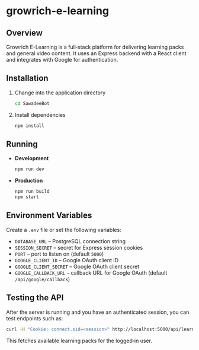 # growrich-e-learning

## Overview
Growrich E-Learning is a full‑stack platform for delivering learning packs and general video content. It uses an Express backend with a React client and integrates with Google for authentication.

## Installation
1. Change into the application directory
   ```bash
   cd SawadeeBot
   ```
2. Install dependencies
   ```bash
   npm install
   ```

## Running
- **Development**
  ```bash
  npm run dev
  ```
- **Production**
  ```bash
  npm run build
  npm start
  ```

## Environment Variables
Create a `.env` file or set the following variables:
- `DATABASE_URL` – PostgreSQL connection string
- `SESSION_SECRET` – secret for Express session cookies
- `PORT` – port to listen on (default `5000`)
- `GOOGLE_CLIENT_ID` – Google OAuth client ID
- `GOOGLE_CLIENT_SECRET` – Google OAuth client secret
- `GOOGLE_CALLBACK_URL` – callback URL for Google OAuth (default `/api/google/callback`)

## Testing the API
After the server is running and you have an authenticated session, you can test endpoints such as:
```bash
curl -H "Cookie: connect.sid=<session>" http://localhost:5000/api/learning-packs
```
This fetches available learning packs for the logged‑in user.
